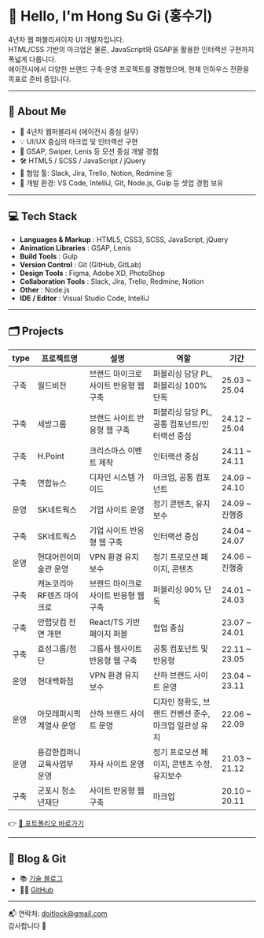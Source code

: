 # 👋 Hello, I'm Hong Su Gi (홍수기)

4년차 웹 퍼블리셔이자 UI 개발자입니다.  
HTML/CSS 기반의 마크업은 물론, JavaScript와 GSAP을 활용한 인터랙션 구현까지 폭넓게 다룹니다.  
에이전시에서 다양한 브랜드 구축·운영 프로젝트를 경험했으며, 현재 인하우스 전환을 목표로 준비 중입니다.

---

## 📌 About Me

- 🎯 4년차 웹퍼블리셔 (에이전시 중심 실무)
- 💡 UI/UX 중심의 마크업 및 인터랙션 구현
- 🚀 GSAP, Swiper, Lenis 등 모션 중심 개발 경험
- 🛠 HTML5 / SCSS / JavaScript / jQuery
- 🤝 협업 툴: Slack, Jira, Trello, Notion, Redmine 등
- 🧠 개발 환경: VS Code, IntelliJ, Git, Node.js, Gulp 등 셋업 경험 보유


---

## 💻 Tech Stack

- **Languages & Markup** : HTML5, CSS3, SCSS, JavaScript, jQuery
- **Animation Libraries** : GSAP, Lenis
- **Build Tools** : Gulp
- **Version Control** : Git (GitHub, GitLab)
- **Design Tools** : Figma, Adobe XD, PhotoShop
- **Collaboration Tools** : Slack, Jira, Trello, Redmine, Notion
- **Other** : Node.js
- **IDE / Editor** : Visual Studio Code, IntelliJ

---

## 🗂 Projects

| type | 프로젝트명 | 설명 | 역할 | 기간 |
|------|--|--|--|--|
|  구축  | 월드비전 | 브랜드 마이크로사이트 반응형 웹 구축 | 퍼블리싱 담당 PL, 퍼블리싱 100% 단독 | 25.03 ~ 25.04 |
|  구축  | 세방그룹 | 브랜드 사이트 반응형 웹 구축 | 퍼블리싱 담당 PL, 공통 컴포넌트/인터랙션 중심 | 24.12 ~ 25.04 |
|  구축  | H.Point | 크리스마스 이벤트 제작 | 인터랙션 중심 | 24.11 ~ 24.11 |
|  구축  | 연합뉴스 | 디자인 시스템 가이드 | 마크업, 공통 컴포넌트 | 24.09 ~ 24.10 |
|  운영  | SK네트웍스 | 기업 사이트 운영 | 정기 콘텐츠, 유지보수 | 24.09 ~ 진행중 |
|  구축  | SK네트웍스 | 기업 사이트 반응형 웹 구축 | 인터랙션 중심 | 24.04 ~ 24.07 |
|  운영  | 현대어린이미술관 운영 | VPN 환경 유지보수 | 정기 프로모션 페이지, 콘텐츠 | 24.06 ~ 진행중 |
|  구축  | 캐논코리아 RF렌즈 마이크로 | 브랜드 마이크로사이트 반응형 웹 구축 | 퍼블리싱 90% 단독 | 24.01 ~ 24.03 |
|  구축  | 안랩닷컴 전면 개편 | React/TS 기반 페이지 퍼블 | 협업 중심 | 23.07 ~ 24.01 |
|  구축  | 효성그룹/첨단 | 그룹사 웹사이트 반응형 웹 구축 | 공통 컴포넌트 및 반응형 | 22.11 ~ 23.05 |
|  운영  | 현대백화점 | VPN 환경 유지보수 | 산하 브랜드 사이트 운영 | 23.04 ~ 23.11 |
|  운영  | 아모레퍼시픽 계열사 운영 | 산하 브랜드 사이트 운영 | 디자인 정확도, 브랜드 컨벤션 준수, 마크업 일관성 유지 | 22.06 ~ 22.09 |
|  운영  | 용감한컴퍼니 교육사업부 운영 | 자사 사이트 운영 | 정기 프로모션 페이지, 콘텐츠 수정, 유지보수 | 21.03 ~ 21.12 |
|  구축  | 군포시 청소년재단 | 사이트 반응형 웹 구축 | 마크업 | 20.10 ~ 20.11 |

👉 [🔗 포트폴리오 바로가기](https://doitlock.github.io/)

---

## 🔗 Blog & Git

- 📚 [기술 블로그](https://your-blog-link.com)  
- 🧑‍💻 [GitHub](https://github.com/doitlock)

---

📬 연락처: doitlock@gmail.com  
감사합니다 🙌
